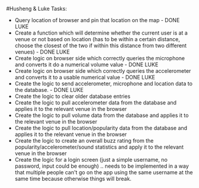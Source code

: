 #Husheng & Luke Tasks:
- Query location of browser and pin that location on the map - DONE LUKE
- Create a function which will determine whether the current user is at a venue or not based on location (has to be within a certain distance, choose the closest of the two if within this distance from two different venues) - DONE LUKE
- Create logic on browser side which correctly queries the microphone and converts it do a numerical volume value - DONE LUKE
- Create logic on browser side which correctly queries the accelerometer and converts it to a usable numerical value - DONE LUKE
- Create the logic to send accelerometer, microphone and location data to the database. - DONE LUKE
- Create the logic to clear older database entries
- Create the logic to pull accelerometer data from the database and applies it to the relevant venue in the browser
- Create the logic to pull volume data from the database and applies it to the relevant venue in the browser
- Create the logic to pull location/popularity data from the database and applies it to the relevant venue in the browser
- Create the logic to create an overall buzz rating from the popularity/accelerometer/sound statistics and apply it to the relevant venue in the browser
- Create the logic for a login screen (just a simple username, no password, input could be enough) .. needs to be implemented in a way that multiple people can't go on the app using the same username at the same time because otherwise things will break.
